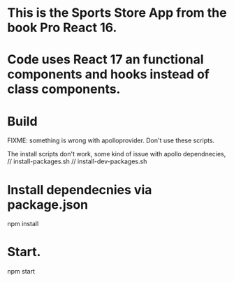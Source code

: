 # This is the Sports Store App from the book Pro React 16.
# Code uses React 17 an functional components and hooks instead of class components.

# Build
FIXME: something is wrong with apolloprovider. Don't use these scripts. 

The install scripts don't work, some kind of issue with apollo dependnecies,
// install-packages.sh
// install-dev-packages.sh
# Install dependecnies via package.json
npm install

# Start.
npm start

